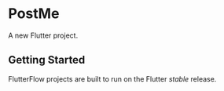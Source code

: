 # PostMe

A new Flutter project.

## Getting Started

FlutterFlow projects are built to run on the Flutter _stable_ release.
